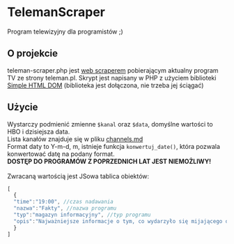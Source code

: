 # TelemanScraper
Program telewizyjny dla programistów ;)


## O projekcie
teleman-scraper.php jest [web scraperem](https://en.wikipedia.org/wiki/Web_scraping) pobierającym aktualny program TV ze strony teleman.pl. 
Skrypt jest napisany w PHP z użyciem biblioteki [Simple HTML DOM](https://simplehtmldom.sourceforge.io/)
(biblioteka jest dołączona, nie trzeba jej ściągać) <br />
## Użycie

Wystarczy podmienić zmienne ```$kanal``` oraz ```$data```, domyślne wartości to HBO i dzisiejsza data.<br /> 
Lista kanałów znajduje się w pliku [channels.md](https://github.com/robercik10192/teleman-scraper/blob/master/channels.md) <br />
Format daty to Y-m-d, m, istnieje funkcja ```konwertuj_date()```, która pozwala konwertować datę na podany format.<br />
**DOSTĘP DO PROGRAMÓW Z POPRZEDNICH LAT JEST NIEMOŻLIWY!**
<br /><br />
Zwracaną wartością jest JSowa tablica obiektów: <br />

```javascript
[
  {
  "time":"19:00", //czas nadawania
  "nazwa":"Fakty", //nazwa programu
  "typ":"magazyn informacyjny", //typ programu
  "opis":"Najważniejsze informacje o tym, co wydarzyło się mijającego dnia w kraju i za granicą. Program zawiera reporterskie relacje i komentarze." //krótki opis
  }
]
```
